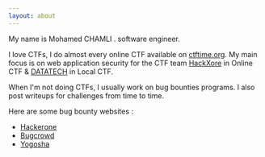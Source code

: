 ```yaml
---
layout: about
---
```


My name is Mohamed CHAMLI . software engineer.

I love CTFs, I do almost every online CTF available on [ctftime.org](http://ctftime.org). My main focus is on web application security for the CTF team [HackXore](https://ctftime.org/team/19216) in Online CTF & [DATATECH](https://ctftime.org/team/15663) in Local CTF.

When I'm not doing CTFs, I usually work on bug bounties programs. I also post writeups for
challenges from time to time.

Here are some bug bounty websites :
  - [Hackerone](https://hackerone.com)
  - [Bugcrowd](https://bugcrowd.com)
  - [Yogosha](https://yogosha.com)
